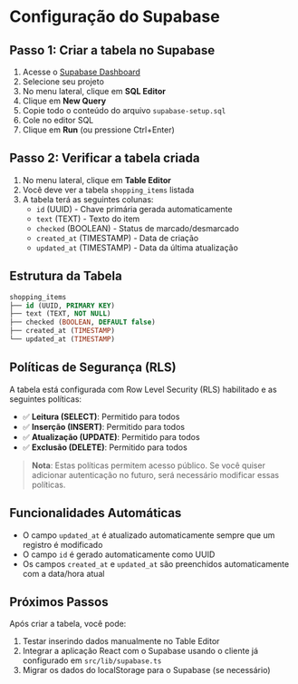 # Configuração do Supabase

## Passo 1: Criar a tabela no Supabase

1. Acesse o [Supabase Dashboard](https://app.supabase.com)
2. Selecione seu projeto
3. No menu lateral, clique em **SQL Editor**
4. Clique em **New Query**
5. Copie todo o conteúdo do arquivo `supabase-setup.sql`
6. Cole no editor SQL
7. Clique em **Run** (ou pressione Ctrl+Enter)

## Passo 2: Verificar a tabela criada

1. No menu lateral, clique em **Table Editor**
2. Você deve ver a tabela `shopping_items` listada
3. A tabela terá as seguintes colunas:
   - `id` (UUID) - Chave primária gerada automaticamente
   - `text` (TEXT) - Texto do item
   - `checked` (BOOLEAN) - Status de marcado/desmarcado
   - `created_at` (TIMESTAMP) - Data de criação
   - `updated_at` (TIMESTAMP) - Data da última atualização

## Estrutura da Tabela

```sql
shopping_items
├── id (UUID, PRIMARY KEY)
├── text (TEXT, NOT NULL)
├── checked (BOOLEAN, DEFAULT false)
├── created_at (TIMESTAMP)
└── updated_at (TIMESTAMP)
```

## Políticas de Segurança (RLS)

A tabela está configurada com Row Level Security (RLS) habilitado e as seguintes políticas:

- ✅ **Leitura (SELECT)**: Permitido para todos
- ✅ **Inserção (INSERT)**: Permitido para todos
- ✅ **Atualização (UPDATE)**: Permitido para todos
- ✅ **Exclusão (DELETE)**: Permitido para todos

> **Nota**: Estas políticas permitem acesso público. Se você quiser adicionar autenticação no futuro, será necessário modificar essas políticas.

## Funcionalidades Automáticas

- O campo `updated_at` é atualizado automaticamente sempre que um registro é modificado
- O campo `id` é gerado automaticamente como UUID
- Os campos `created_at` e `updated_at` são preenchidos automaticamente com a data/hora atual

## Próximos Passos

Após criar a tabela, você pode:

1. Testar inserindo dados manualmente no Table Editor
2. Integrar a aplicação React com o Supabase usando o cliente já configurado em `src/lib/supabase.ts`
3. Migrar os dados do localStorage para o Supabase (se necessário)

